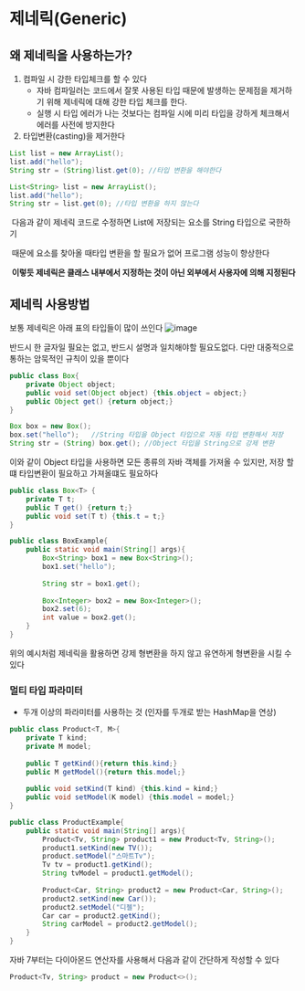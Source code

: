 # 제네릭(Generic)



## 왜 제네릭을 사용하는가?

1. 컴파일 시 강한 타입체크를 할 수 있다
   - 자바 컴파일러는 코드에서 잘못 사용된 타입 때문에 발생하는 문제점을 제거하기 위해 제네릭에 대해 강한 타입 체크를 한다.
   - 실행 시 타입 에러가 나는 것보다는 컴파일 시에 미리 타입을 강하게 체크해서 에러를 사전에 방지한다
2. 타입변환(casting)을 제거한다

```java
List list = new ArrayList();
list.add("hello");
String str = (String)list.get(0); //타입 변환을 해야한다
```

```java
List<String> list = new ArrayList();
list.add("hello");
String str = list.get(0); //타입 변환을 하지 않는다
```

​	다음과 같이 제네릭 코드로 수정하면 List에 저장되는 요소를 String 타입으로 국한하기

​	때문에 요소를 찾아올 때타입 변환을 할 필요가 없어 프로그램 성능이 향상한다

​	**이렇듯 제네릭은 클래스 내부에서 지정하는 것이 아닌 외부에서 사용자에 의해 지정된다**



## 제네릭 사용방법

보통 제네릭은 아래 표의 타입들이 많이 쓰인다
![image](https://user-images.githubusercontent.com/45414194/175933307-6186640c-4893-48cd-b1a8-11c06b22dada.png)



반드시 한 글자일 필요는 없고, 반드시 설명과 일치해야할 필요도없다. 다만 대중적으로 통하는 암묵적인 규칙이 있을 뿐이다

```java
public class Box{
    private Object object;
    public void set(Object object) {this.object = object;}
    public Object get() {return object;}
}
```

```java
Box box = new Box();
box.set("hello");	//String 타입을 Object 타입으로 자동 타입 변환해서 저장
String str = (String) box.get(); //Object 타입을 String으로 강제 변환
```

이와 같이 Object 타입을 사용하면 모든 종류의 자바 객체를 가져올 수 있지만, 저장 할떄 타입변환이 필요하고 가져올떄도 필요하다



```java
public class Box<T> {
    private T t;
    public T get() {return t;}
    public void set(T t) {this.t = t;}
}
```

```java
public class BoxExample{
    public static void main(String[] args){
        Box<String> box1 = new Box<String>();
        box1.set("hello");
        
        String str = box1.get();
        
        Box<Integer> box2 = new Box<Integer>();
        box2.set(6);
        int value = box2.get();
    }
}
```

위의 예시처럼 제네릭을 활용하면 강제 형변환을 하지 않고 유연하게 형변환을 시킬 수 있다



### 멀티 타입 파라미터

- 두개 이상의 파라미터를 사용하는 것 (인자를 두개로 받는 HashMap을 연상)

```java
public class Product<T, M>{
    private T kind;
    private M model;
    
    public T getKind(){return this.kind;}
    public M getModel(){return this.model;}
    
    public void setKind(T kind) {this.kind = kind;}
    public void setModel(K model) {this.model = model;}
}
```

```java
public class ProductExample{
    public static void main(String[] args){
        Product<Tv, String> product1 = new Product<Tv, String>();
        product1.setKind(new TV());
        product.setModel("스마트Tv");
        Tv tv = product1.getKind();
        String tvModel = product1.getModel();
        
        Product<Car, String> product2 = new Product<Car, String>();
        product2.setKind(new Car());
        product2.setModel("디젤");
        Car car = product2.getKind();
        String carModel = product2.getModel();
    }
}
```

자바 7부터는 다이아몬드 연산자를 사용해서 다음과 같이 간단하게 작성할 수 있다

```java
Product<Tv, String> product = new Product<>();
```


